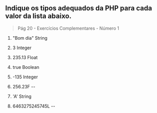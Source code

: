 ## Indique os tipos adequados da PHP para cada valor da lista abaixo.

> Pág 20 - Exercícios Complementares - Número 1

1. "Bom dia"
String

2. 3
Integer

3. 235.13
Float

4. true
Boolean

5. -135
Integer

6. 256.23F
--

7. 'A'
String

8. 6463275245745L
--